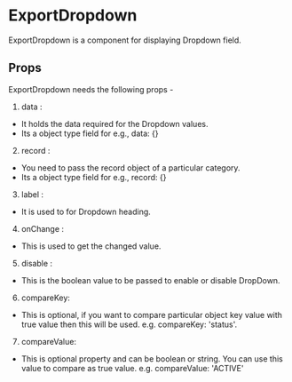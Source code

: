 # ExportDropdown

ExportDropdown is a component for displaying Dropdown field.

## Props

ExportDropdown needs the following props -

1. data :

- It holds the data required for the Dropdown values.
- Its a object type field for e.g.,
  data: {}

2. record :

- You need to pass the record object of a particular category.
- Its a object type field for e.g.,
  record: {}

3. label :

- It is used to for Dropdown heading.

4. onChange :

- This is used to get the changed value.

5. disable :

- This is the boolean value to be passed to enable or disable DropDown.

6. compareKey:

- This is optional, if you want to compare particular object key value with true value then this will be used. e.g. compareKey: 'status'.

7. compareValue:

- This is optional property and can be boolean or string. You can use this value to compare as true value.
  e.g. compareValue: 'ACTIVE'
